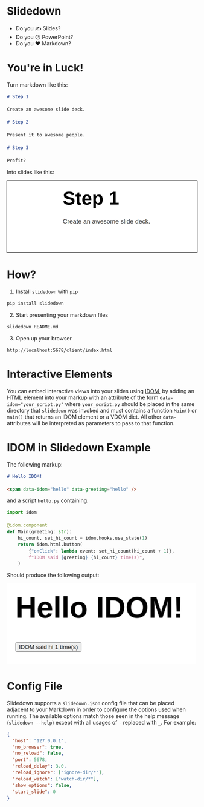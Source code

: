 # Slidedown

- Do you ✍️ Slides?
- Do you 😠 PowerPoint?
- Do you ❤️ Markdown?

# You're in Luck!

Turn markdown like this:

```markdown
# Step 1

Create an awesome slide deck.

# Step 2

Present it to awesome people.

# Step 3

Profit?
```

Into slides like this:

<img
  style="outline: 1px solid black"
  src="https://github.com/rmorshea/slidedown/raw/master/docs/simple-slide-example.gif"
/>

# How?

1. Install `slidedown` with `pip`

```bash
pip install slidedown
```

2. Start presenting your markdown files

```bash
slidedown README.md
```

3. Open up your browser

```
http://localhost:5678/client/index.html
```

# Interactive Elements

You can embed interactive views into your slides using [IDOM](https://github.com/idom-team/idom),
by adding an HTML element into your markup with an attribute of the form
`data-idom="your_script.py"` where `your_script.py` should be placed in the same
directory that `slidedown` was invoked and must contains a function `Main()` or `main()`
that returns an IDOM element or a VDOM dict. All other `data-` attributes will be
interpreted as parameters to pass to that function.

# IDOM in Slidedown Example

The following markup:

```markdown
# Hello IDOM!

<span data-idom="hello" data-greeting="hello" />
```

and a script `hello.py` containing:

```python
import idom

@idom.component
def Main(greeting: str):
    hi_count, set_hi_count = idom.hooks.use_state(1)
    return idom.html.button(
        {"onClick": lambda event: set_hi_count(hi_count + 1)},
        f"IDOM said {greeting} {hi_count} time(s)",
    )
```

Should produce the following output:

<img
  style="width: 500px"
  src="https://github.com/rmorshea/slidedown/raw/master/docs/slidedown-hello-idom.gif"
/>

# Config File

Slidedown supports a `slidedown.json` config file that can be placed adjacent to your
Markdown in order to configure the options used when running. The available options
match those seen in the help message (`slidedown --help`) except with all usages of `-`
replaced with `_`. For example:

```json
{
  "host": "127.0.0.1",
  "no_browser": true,
  "no_reload": false,
  "port": 5678,
  "reload_delay": 3.0,
  "reload_ignore": ["ignore-dir/*"],
  "reload_watch": ["watch-dir/*"],
  "show_options": false,
  "start_slide": 0
}
```
